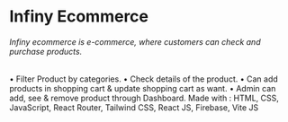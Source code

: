 <h1>Infiny Ecommerce</h1>
<h6>Infiny ecommerce is e-commerce, where customers can check and purchase products.</h6>
•	Filter Product by categories.
•	Check details of the product.
•	Can add products in shopping cart & update shopping cart as want.
•	Admin can add, see & remove product through Dashboard.
Made with : HTML, CSS, JavaScript, React Router, Tailwind CSS,  React JS, Firebase, Vite JS
